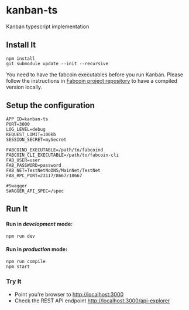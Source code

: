# kanban-ts

Kanban typescript implementation

## Install It
```
npm install
git submodule update --init --recursive
```

You need to have the fabcoin executables before you run Kanban. Please follow the instructions in [Fabcoin project repository](https://github.com/blockchaingate/fabcoin) to have a compiled version locally.

## Setup the configuration
```
APP_ID=kanban-ts
PORT=3000
LOG_LEVEL=debug
REQUEST_LIMIT=100kb
SESSION_SECRET=mySecret

FABCOIND_EXECUTABLE=/path/to/fabcoind
FABCOIN_CLI_EXECUTABLE=/path/to/fabcoin-cli
FAB_USER=user
FAB_PASSWORD=password
FAB_NET=TestNetNoDNS/MainNet/TestNet
FAB_RPC_PORT=23117/8667/18667

#Swagger
SWAGGER_API_SPEC=/spec
```

## Run It
#### Run in *development* mode:

```
npm run dev
```

#### Run in *production* mode:

```
npm run compile
npm start
```

### Try It
* Point you're browser to [http://localhost:3000](http://localhost:3000)
* Check the REST API endpoint [http://localhost:3000/api-explorer](http://localhost:3000/api-explorer/)
